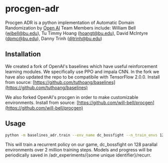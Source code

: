 # procgen-adr

Procgen ADR is a python implementation of Automatic Domain Randomization by [Open AI](https://openai.com/blog/solving-rubiks-cube/)
Team Members include: William Bell (wjbell@bu.edu), Tu Timmy Hoang (hoangt@bu.edu), David McIntyre (dpmc@bu.edu), Danny Trinh (djtrinh@bu.edu)

## Installation

We created a fork of OpenAI's baselines which have useful reinforcement learning modules. We specifically use PPO and impala CNN.
In the fork we have also updated the repo to be compatibile with TensorFlow 2.0.0.
Install from source:
[https://github.com/tuthoang/baselines](https://github.com/tuthoang/baselines)

We also forked OpenAI's procgen in order to make customizable environments. Install from source:
[https://github.com/will-bell/procgen](https://github.com/will-bell/procgen)


## Usage

```bash
python -m baselines_adr.train --env_name dc_bossfight --n_train_envs 128 --n_training_steps 200000000 --log_dir ./recurr  --recur True
```

This will train a recurrent policy on our game, dc_bossfight on 128 parallal environments over 2 million training steps. Models and progress will be periodically saved in /adr_experiments/{some unique identifier}/recurr.